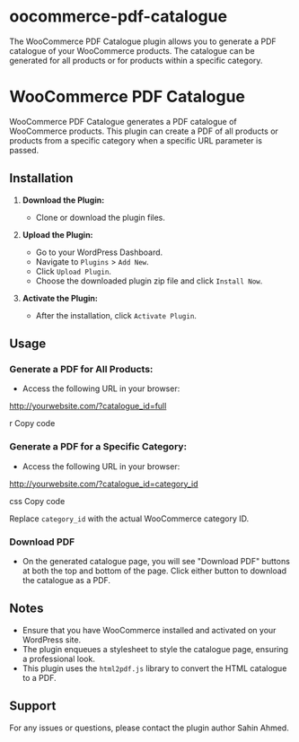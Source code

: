 # oocommerce-pdf-catalogue
The WooCommerce PDF Catalogue plugin allows you to generate a PDF catalogue of your WooCommerce products. The catalogue can be generated for all products or for products within a specific category.
# WooCommerce PDF Catalogue

WooCommerce PDF Catalogue generates a PDF catalogue of WooCommerce products. This plugin can create a PDF of all products or products from a specific category when a specific URL parameter is passed.

## Installation

1. **Download the Plugin:**
   - Clone or download the plugin files.

2. **Upload the Plugin:**
   - Go to your WordPress Dashboard.
   - Navigate to `Plugins` > `Add New`.
   - Click `Upload Plugin`.
   - Choose the downloaded plugin zip file and click `Install Now`.

3. **Activate the Plugin:**
   - After the installation, click `Activate Plugin`.

## Usage

### Generate a PDF for All Products:

- Access the following URL in your browser:

http://yourwebsite.com/?catalogue_id=full

r
Copy code

### Generate a PDF for a Specific Category:

- Access the following URL in your browser:

http://yourwebsite.com/?catalogue_id=category_id

css
Copy code

Replace `category_id` with the actual WooCommerce category ID.

### Download PDF

- On the generated catalogue page, you will see "Download PDF" buttons at both the top and bottom of the page. Click either button to download the catalogue as a PDF.

## Notes

- Ensure that you have WooCommerce installed and activated on your WordPress site.
- The plugin enqueues a stylesheet to style the catalogue page, ensuring a professional look.
- This plugin uses the `html2pdf.js` library to convert the HTML catalogue to a PDF.

## Support

For any issues or questions, please contact the plugin author Sahin Ahmed.
